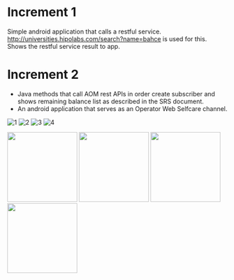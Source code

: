 
# Increment 1

Simple android application that calls a restful service. http://universities.hipolabs.com/search?name=bahce is used for this.
Shows the restful service result to app.

# Increment 2

* Java methods that call AOM rest APIs in order create subscriber and shows remaining balance list as described in the SRS document.
* An android application that serves as an Operator Web Selfcare channel.

  
![1](https://github.com/Ech0-Cell/Android-Dev/assets/118059132/7b766ddf-caae-45a4-a774-f47cf36ab323)
![2](https://github.com/Ech0-Cell/Android-Dev/assets/118059132/7d055263-37ef-44ab-9671-bbb20e963788)
![3](https://github.com/Ech0-Cell/Android-Dev/assets/118059132/95f7ce45-7051-46c7-9010-a7a8785c0f10)
![4](https://github.com/Ech0-Cell/Android-Dev/assets/118059132/e30a8cb6-ad9a-4ca4-bc39-b6d6fd964292)

<img src="https://github.com/Ech0-Cell/Android-Dev/assets/118059132/7b766ddf-caae-45a4-a774-f47cf36ab323" width="160">
<img src="https://github.com/Ech0-Cell/Android-Dev/assets/118059132/7d055263-37ef-44ab-9671-bbb20e963788" width="160">
<img src="https://github.com/Ech0-Cell/Android-Dev/assets/118059132/95f7ce45-7051-46c7-9010-a7a8785c0f10" width="160">
<img src="https://github.com/Ech0-Cell/Android-Dev/assets/118059132/e30a8cb6-ad9a-4ca4-bc39-b6d6fd964292" width="160">

